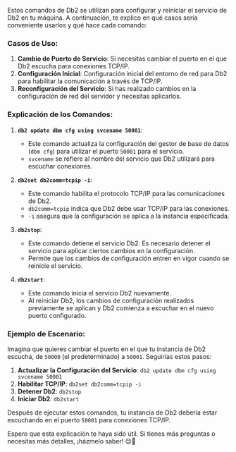 Estos comandos de Db2 se utilizan para configurar y reiniciar el servicio de Db2 en tu máquina. A continuación, te explico en qué casos sería conveniente usarlos y qué hace cada comando:

### Casos de Uso:

1. **Cambio de Puerto de Servicio**: Si necesitas cambiar el puerto en el que Db2 escucha para conexiones TCP/IP.
2. **Configuración Inicial**: Configuración inicial del entorno de red para Db2 para habilitar la comunicación a través de TCP/IP.
3. **Reconfiguración del Servicio**: Si has realizado cambios en la configuración de red del servidor y necesitas aplicarlos.

### Explicación de los Comandos:

1. **`db2 update dbm cfg using svcename 50001`**:
   - Este comando actualiza la configuración del gestor de base de datos (`dbm cfg`) para utilizar el puerto `50001` para el servicio.
   - `svcename` se refiere al nombre del servicio que Db2 utilizará para escuchar conexiones.

2. **`db2set db2comm=tcpip -i`**:
   - Este comando habilita el protocolo TCP/IP para las comunicaciones de Db2.
   - `db2comm=tcpip` indica que Db2 debe usar TCP/IP para las conexiones.
   - `-i` asegura que la configuración se aplica a la instancia especificada.

3. **`db2stop`**:
   - Este comando detiene el servicio Db2. Es necesario detener el servicio para aplicar ciertos cambios en la configuración.
   - Permite que los cambios de configuración entren en vigor cuando se reinicie el servicio.

4. **`db2start`**:
   - Este comando inicia el servicio Db2 nuevamente.
   - Al reiniciar Db2, los cambios de configuración realizados previamente se aplican y Db2 comienza a escuchar en el nuevo puerto configurado.

### Ejemplo de Escenario:

Imagina que quieres cambiar el puerto en el que tu instancia de Db2 escucha, de `50000` (el predeterminado) a `50001`. Seguirías estos pasos:

1. **Actualizar la Configuración del Servicio**: `db2 update dbm cfg using svcename 50001`
2. **Habilitar TCP/IP**: `db2set db2comm=tcpip -i`
3. **Detener Db2**: `db2stop`
4. **Iniciar Db2**: `db2start`

Después de ejecutar estos comandos, tu instancia de Db2 debería estar escuchando en el puerto `50001` para conexiones TCP/IP.

Espero que esta explicación te haya sido útil. Si tienes más preguntas o necesitas más detalles, ¡házmelo saber! 😊🚀